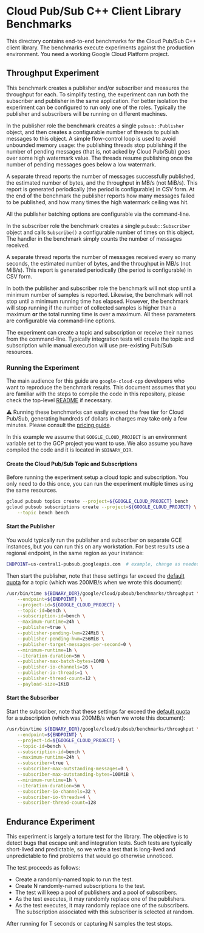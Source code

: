 # Cloud Pub/Sub C++ Client Library Benchmarks

This directory contains end-to-end benchmarks for the Cloud Pub/Sub C++ client
library. The benchmarks execute experiments against the production environment.
You need a working Google Cloud Platform project.

## Throughput Experiment

This benchmark creates a publisher and/or subscriber and measures the throughput
for each. To simplify testing, the experiment can run both the subscriber and
publisher in the same application. For better isolation the experiment can be
configured to run only one of the roles. Typically the publisher and subscribers
will be running on different machines.

In the publisher role the benchmark creates a single `pubsub::Publisher` object,
and then creates a configurable number of threads to publish messages to this
object. A simple flow-control loop is used to avoid unbounded memory usage:
the publishing threads stop publishing if the number of pending messages (that
is, not acked by Cloud Pub/Sub) goes over some high watermark value. The threads
resume publishing once the number of pending messages goes below a low
watermark.

A separate thread reports the number of messages successfully published, the
estimated number of bytes, and the throughput in MB/s (not MiB/s). This report
is generated periodically (the period is configurable) in CSV form. At the end
of the benchmark the publisher reports how many messages failed to be published,
and how many times the high watermark ceiling was hit.

All the publisher batching options are configurable via the command-line.

In the subscriber role the benchmark creates a single `pubsub::Subscriber`
object and calls `Subscribe()` a configurable number of times on this object.
The handler in the benchmark simply counts the number of messages received.

A separate thread reports the number of messages received every so many seconds,
the estimated number of bytes, and the throughput in MB/s (not MiB/s). This
report is generated periodically (the period is configurable) in CSV form.

In both the publisher and subscriber role the benchmark will not stop until a
minimum number of samples is reported. Likewise, the benchmark will not stop
until a minimum running time has elapsed. However, the benchmark will stop
running if the number of collected samples is higher than a maximum **or** the
total running time is over a maximum. All these parameters are configurable via
command-line options.

The experiment can create a topic and subscription or receive their names from
the command-line. Typically integration tests will create the topic and
subscription while manual execution will use pre-existing Pub/Sub resources.

### Running the Experiment

The main audience for this guide are `google-cloud-cpp` developers who want to
reproduce the benchmark results. This document assumes that you are familiar
with the steps to compile the code in this repository, please check the
top-level [README](/README.md) if necessary.

:warning: Running these benchmarks can easily exceed the free tier for Cloud
Pub/Sub, generating hundreds of dollars in charges may take only a few minutes.
Please consult the [pricing guide][pubsub-pricing].

[pubsub-pricing]: https://cloud.google.com/pubsub/pricing

In this example we assume that `GOOGLE_CLOUD_PROJECT` is an environment variable
set to the GCP project you want to use. We also assume you have compiled the
code and it is located in `$BINARY_DIR`.

#### Create the Cloud Pub/Sub Topic and Subscriptions

Before running the experiment setup a cloud topic and subscription. You only
need to do this once, you can run the experiment multiple times using the same
resources.

```sh
gcloud pubsub topics create --project=${GOOGLE_CLOUD_PROJECT} bench
gcloud pubsub subscriptions create --project=${GOOGLE_CLOUD_PROJECT} \
    --topic bench bench
```

#### Start the Publisher

You would typically run the publisher and subscriber on separate GCE instances,
but you can run this on any workstation. For best results use a regional
endpoint, in the same region as your instance:

```sh
ENDPOINT=us-central1-pubsub.googleapis.com  # example, change as needed
```

Then start the publisher, note that these settings far exceed the
[default quota][pubsub-quota] for a topic (which was 200MB/s when we wrote this
document):

[pubsub-quota]: https://cloud.google.com/pubsub/quotas#quotas

```sh
/usr/bin/time ${BINARY_DIR}/google/cloud/pubsub/benchmarks/throughput \
    --endpoint=${ENDPOINT} \
    --project-id=${GOOGLE_CLOUD_PROJECT} \
    --topic-id=bench \
    --subscription-id=bench \
    --maximum-runtime=24h \
    --publisher=true \
    --publisher-pending-lwm=224MiB \
    --publisher-pending-hwm=256MiB \
    --publisher-target-messages-per-second=0 \
    --minimum-runtime=1h \
    --iteration-duration=5m \
    --publisher-max-batch-bytes=10MB \
    --publisher-io-channels=16 \
    --publisher-io-threads=1 \
    --publisher-thread-count=12 \
    --payload-size=1KiB
```

#### Start the Subscriber

Start the subscriber, note that these settings far exceed the
[default quota][pubsub-quota] for a subscription (which was 200MB/s when we
wrote this document):

```sh
/usr/bin/time ${BINARY_DIR}/google/cloud/pubsub/benchmarks/throughput \
    --endpoint=${ENDPOINT} \
    --project-id=${GOOGLE_CLOUD_PROJECT} \
    --topic-id=bench \
    --subscription-id=bench \
    --maximum-runtime=24h \
    --subscriber=true \
    --subscriber-max-outstanding-messages=0 \
    --subscriber-max-outstanding-bytes=100MiB \
    --minimum-runtime=1h \
    --iteration-duration=5m \
    --subscriber-io-channels=32 \
    --subscriber-io-threads=4 \
    --subscriber-thread-count=128
```

## Endurance Experiment

This experiment is largely a torture test for the library. The objective is to
detect bugs that escape unit and integration tests. Such tests are typically
short-lived and predictable, so we write a test that is long-lived and
unpredictable to find problems that would go otherwise unnoticed.

The test proceeds as follows:

- Create a randomly-named topic to run the test.
- Create N randomly-named subscriptions to the test.
- The test will keep a pool of publishers and a pool of subscribers.
- As the test executes, it may randomly replace one of the publishers.
- As the test executes, it may randomly replace one of the subscribers.
  The subscription associated with this subscriber is selected at random.

After running for T seconds or capturing N samples the test stops.
